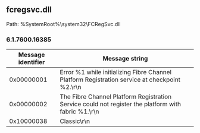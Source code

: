 ## fcregsvc.dll

Path: %SystemRoot%\system32\FCRegSvc.dll

### 6.1.7600.16385

Message identifier | Message string
--- | ---
0x00000001 | Error %1 while initializing Fibre Channel Platform Registration service at checkpoint %2.\r\n
0x00000002 | The Fibre Channel Platform Registration Service could not register the platform with fabric %1.\r\n
0x10000038 | Classic\r\n
